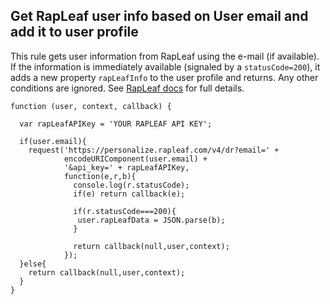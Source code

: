 ## Get RapLeaf user info based on User email and add it to user profile

This rule gets user information from RapLeaf using the e-mail (if available). If the information is immediately available (signaled by a `statusCode=200`), it adds a new property `rapLeafInfo` to the user profile and returns. Any other conditions are ignored. See [RapLeaf docs](http://www.rapleaf.com/developers/personalization-api/) for full details.

```
function (user, context, callback) {
  
  var rapLeafAPIKey = 'YOUR RAPLEAF API KEY';
  
  if(user.email){
    request('https://personalize.rapleaf.com/v4/dr?email=' + 
            encodeURIComponent(user.email) + 
            '&api_key=' + rapLeafAPIKey, 
            function(e,r,b){  
              console.log(r.statusCode);
              if(e) return callback(e);
              
              if(r.statusCode===200){
               user.rapLeafData = JSON.parse(b);
              }
              
              return callback(null,user,context);
            });
  }else{
    return callback(null,user,context);
  }
}
```
